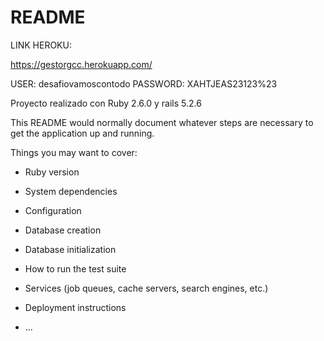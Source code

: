 # README

LINK HEROKU:

https://gestorgcc.herokuapp.com/

USER: desafiovamoscontodo
PASSWORD:  XAHTJEAS23123%23

Proyecto realizado con Ruby 2.6.0 y rails 5.2.6











This README would normally document whatever steps are necessary to get the
application up and running.

Things you may want to cover:

* Ruby version

* System dependencies

* Configuration

* Database creation

* Database initialization

* How to run the test suite

* Services (job queues, cache servers, search engines, etc.)

* Deployment instructions

* ...
